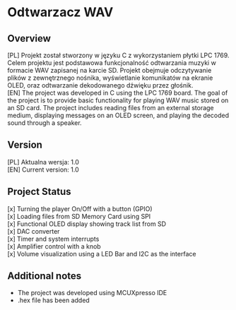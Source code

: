 # Odtwarzacz WAV
## Overview
[PL] Projekt został stworzony w języku C z wykorzystaniem płytki LPC 1769. Celem projektu jest podstawowa funkcjonalność odtwarzania muzyki w formacie WAV zapisanej na karcie SD. Projekt obejmuje odczytywanie plików z zewnętrznego nośnika, wyświetlanie komunikatów na ekranie OLED, oraz odtwarzanie dekodowanego dźwięku przez głośnik.<br />
[EN] The project was developed in C using the LPC 1769 board. The goal of the project is to provide basic functionality for playing WAV music stored on an SD card. The project includes reading files from an external storage medium, displaying messages on an OLED screen, and playing the decoded sound through a speaker.

## Version
[PL] Aktualna wersja: 1.0<br />
[EN] Current version: 1.0

## Project Status
[x] Turning the player On/Off with a button (GPIO)<br />
[x] Loading files from SD Memory Card using SPI<br />
[x] Functional OLED display showing track list from SD<br />
[x] DAC converter<br />
[x] Timer and system interrupts<br />
[x] Amplifier control with a knob<br />
[x] Volume visualization using a LED Bar and I2C as the interface

## Additional notes
- The project was developed using MCUXpresso IDE<br />
- .hex file has been added
